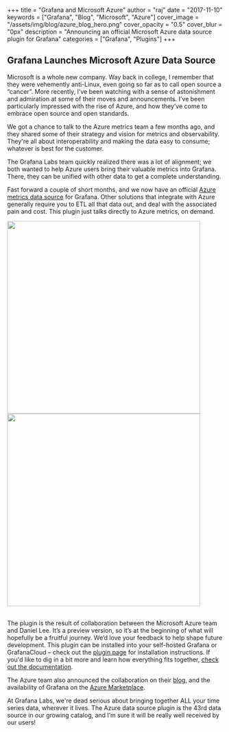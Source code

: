 +++
title = "Grafana and Microsoft Azure"
author = "raj"
date = "2017-11-10"
keywords = ["Grafana", "Blog", "Microsoft", "Azure"]
cover_image = "/assets/img/blog/azure_blog_hero.png"
cover_opacity = "0.5"
cover_blur = "0px"
description = "Announcing an official Microsoft Azure data source plugin for Grafana"
categories = ["Grafana", "Plugins"]
+++

## Grafana Launches Microsoft Azure Data Source

Microsoft is a whole new company. Way back in college, I remember that they were vehemently anti-Linux, even going so far as to call open source a “cancer”. More recently, I’ve been watching with a sense of astonishment and admiration at some of their moves and announcements.  I’ve been particularly impressed with the rise of Azure, and how they’ve come to embrace open source and open standards.

We got a chance to talk to the Azure metrics team a few months ago, and they shared some of their strategy and vision for metrics and observability. They're all about interoperability and making the data easy to consume; whatever is best for the customer.

The Grafana Labs team quickly realized there was a lot of alignment; we both wanted to help Azure users bring their valuable metrics into Grafana. There, they can be unified with other data to get a complete understanding.

Fast forward a couple of short months, and we now have an official [Azure metrics data source](https://grafana.com/plugins/grafana-azure-monitor-datasource?utm_source=blog&utm_campaign=azure_article) for Grafana. Other solutions that integrate with Azure generally require you to ETL all that data out, and deal with the associated pain and cost. This plugin just talks directly to Azure metrics, on demand.

<div class="row row--no-gutters">
	<div class="col col--md-6"><img src="/assets/img/blog/azure_dash_1.png" width="450" /></div>
	<div class="col col--md-6"><img src="/assets/img/blog/azure_dash_3.png" width="450" /></div>
</div>
<br />

The plugin is the result of collaboration between the Microsoft Azure team and Daniel Lee. It’s a preview version, so it’s at the beginning of what will hopefully be a fruitful journey. We’d love your feedback to help shape future development. This plugin can be installed into your self-hosted Grafana or GrafanaCloud – check out the [plugin page](https://grafana.com/plugins/grafana-azure-monitor-datasource?utm_source=blog&utm_campaign=azure_article) for installation instructions. If you'd like to dig in a bit more and learn how everything fits together, [check out the documentation](https://docs.microsoft.com/en-us/azure/monitoring-and-diagnostics/monitor-send-to-grafana).


The Azure team also announced the collaboration on their [blog](https://azure.microsoft.com/en-us/blog/monitor-azure-services-and-applications-using-grafana/), and the availability of Grafana on the [Azure Marketplace](https://azuremarketplace.microsoft.com/en-us/marketplace/apps/grafana-labs.grafana_oss).

At Grafana Labs, we're dead serious about bringing together ALL your time series data, wherever it lives. The Azure data source plugin is the 43rd data source in our growing catalog, and I’m sure it will be really well received by our users!